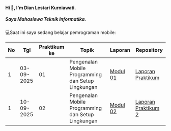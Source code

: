 #### Hi 👋, I'm Dian Lestari Kurniawati. 
##### Saya Mahasiswa Teknik Informatika.

💻Saat ini saya sedang belajar pemrograman mobile:

| No  | Tgl  | Praktikum ke  | Topik  | Laporan | Repository |
| ------------ | ------------ | ------------ | ------------ | ------------ | ------------ | 
|  1 | 03-09-2025  | 01  | Pengenalan Mobile Programming dan Setup Lingkungan  | [Modul 01](https://drive.google.com/drive/folders/1WxxMAe_yj1QMWNu-2Ub0CXdp5PhN97VU "Modul 01") | [Laporan Praktikum]("https://github.com/Dianlestari09/Mobile-Programming") |
|  1 | 10-09-2025  | 02  | Pengenalan Mobile Programming dan Setup Lingkungan  |  [Modul 02](https://docs.google.com/document/d/1bAyuU6jrKHtkA4Xj5qt7JtetDfKI22JQ/edit?usp=sharing&ouid=104944616880503288967&rtpof=true&sd=true "Modul 02")  | [Laporan Praktikum 2]("https://github.com/Dianlestari09/Mobile-Programming") |
